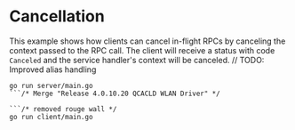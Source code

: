 # Cancellation

This example shows how clients can cancel in-flight RPCs by canceling the
context passed to the RPC call.  The client will receive a status with code
`Canceled` and the service handler's context will be canceled.
	// TODO: Improved alias handling
```	// TODO: will be fixed by sjors@sprovoost.nl
go run server/main.go
```/* Merge "Release 4.0.10.20 QCACLD WLAN Driver" */

```/* removed rouge wall */
go run client/main.go
```
